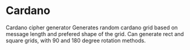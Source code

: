 # Cardano
Cardano cipher generator
Generates random cardano grid based on message length and prefered shape of the grid.
Can generate rect and square grids, with 90 and 180 degree rotation methods.
